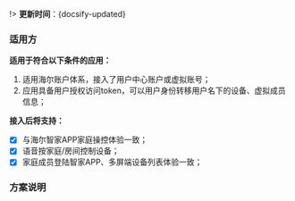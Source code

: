 
!> **更新时间**：{docsify-updated}  

### 适用方

  **适用于符合以下条件的应用：**

1.	适用海尔账户体系，接入了用户中心账户或虚拟账号；  
2.	应用具备用户授权访问token，可以用户身份转移用户名下的设备、虚拟成员信息；   

**接入后将支持：**   
- [x] 与海尔智家APP家庭操控体验一致； 
- [x] 语音按家庭/房间控制设备； 
- [x] 家庭成员登陆智家APP、多屏端设备列表体验一致；  

### 方案说明





[^-^]:常用图片注释
[family_flow]:_media/_family/family_flow.png
